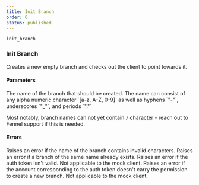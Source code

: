 ```yaml
---
title: Init Branch
order: 0
status: published
---
```


`init_branch`
### Init Branch
<Divider>
<LeftSection>
Creates a new empty branch and checks out the client to point towards it.

#### Parameters
<Expandable title="name" type="str">
The name of the branch that should be created. The name can consist of any alpha
numeric character `[a-z, A-Z, 0-9]` as well as hyphens `"-"`, underscores `"_"`, and
periods `"."`

Most notably, branch names can not yet contain `/` character - reach out to Fennel 
support if this is needed.
</Expandable>

#### Errors
<Expandable title="Invalid name">
Raises an error if the name of the branch contains invalid characters.
</Expandable>

<Expandable title="Branch already exists">
Raises an error if a branch of the same name already exists.
</Expandable>

<Expandable title="Invalid auth token">
Raises an error if the auth token isn't valid. Not applicable to the mock client.
</Expandable>

<Expandable title="Insufficient permissions">
Raises an error if the account corresponding to the auth token doesn't carry 
the permission to create a new branch. Not applicable to the mock client.
</Expandable>
</LeftSection>
<RightSection>
<pre snippet="api-reference/client/branch#init_branch" status="success"
    message="Create a new empty branch 'mybranch'">
</pre>
</RightSection>
</Divider>